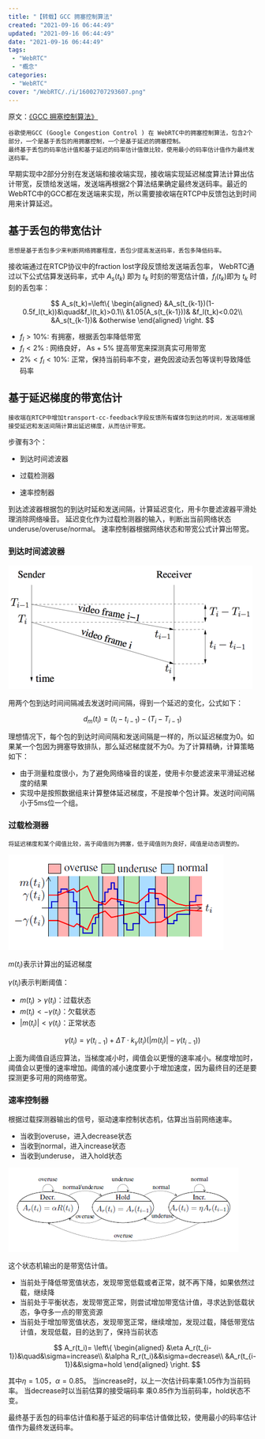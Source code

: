 ```yaml
---
title: "【转载】GCC 拥塞控制算法"
created: "2021-09-16 06:44:49"
updated: "2021-09-16 06:44:49"
date: "2021-09-16 06:44:49"
tags: 
 - "WebRTC"
 - "概念"
categories: 
 - "WebRTC"
cover: "/WebRTC/./i/16002707293607.png"
---
```


原文：[《GCC 拥塞控制算法》](https://byronjia.github.io/2021/01/WebRTC%E5%9F%BA%E4%BA%8EGCC%E7%9A%84%E6%8B%A5%E5%A1%9E%E6%8E%A7%E5%88%B6-%E7%AE%97%E6%B3%95%E5%88%86%E6%9E%90/)

    谷歌使用GCC (Google Congestion Control ) 在 WebRTC中的拥塞控制算法，包含2个部分，一个是基于丢包的用拥塞控制，一个是基于延迟的拥塞控制。
    最终基于丢包的码率估计值和基于延迟的码率估计值做比较，使用最小的码率估计值作为最终发送码率。

    
早期实现中2部分分别在发送端和接收端实现，接收端实现延迟梯度算法计算出估计带宽，反馈给发送端，发送端再根据2个算法结果确定最终发送码率。最近的WebRTC中的GCC都在发送端来实现，所以需要接收端在RTCP中反馈包达到时间用来计算延迟。
    
## 基于丢包的带宽估计
    思想是基于丢包多少来判断网络拥塞程度，丢包少提高发送码率，丢包多降低码率。
    
接收端通过在RTCP协议中的fraction lost字段反馈给发送端丢包率， WebRTC通过以下公式估算发送码率，式中 $A_s(t_k)$ 即为 $t_k$ 时刻的带宽估计值，$f_l(t_k)$即为 $t_k$ 时刻的丢包率：

$$
A_s(t_k)=\left\{
\begin{aligned}
    &A_s(t_{k-1})(1-0.5f_l(t_k))&\quad&f_l(t_k)>0.1\\
    &1.05(A_s(t_{k-1}))& &f_l(t_k)<0.02\\
    &A_s(t_{k-1})& &otherwise
\end{aligned}
\right.
$$

* $f_l > 10\%$: 有拥塞，根据丢包率降低带宽
* $f_l < 2\%$ : 网络良好， As + 5% 提高带宽来探测真实可用带宽
* $2\%< f_l < 10\%$: 正常，保持当前码率不变，避免因波动丢包等误判导致降低码率
    

## 基于延迟梯度的带宽估计
    接收端在RTCP中增加transport-cc-feedback字段反馈所有媒体包到达的时间，发送端根据接受延迟和发送间隔计算出延迟梯度，从而估计带宽。

步骤有3个：
- 到达时间滤波器
- 过载检测器

- 速率控制器

到达滤波器根据包的到达时延和发送间隔，计算延迟变化，用卡尔曼滤波器平滑处理消除网络噪音。
延迟变化作为过载检测器的输入，判断出当前网络状态underuse/overuse/normal。 
速率控制器根据网络状态和带宽公式计算出带宽。
    

### 到达时间滤波器

![](./i/16002707293607.png)


用两个包到达时间间隔减去发送时间间隔，得到一个延迟的变化，公式如下：

$$d_m(t_i)=(t_i-t_{i-1})-(T_i-T_{i-1})$$

理想情况下，每个包的到达时间间隔和发送间隔是一样的，所以延迟梯度为0。如果某一个包因为拥塞导致排队，那么延迟梯度就不为0。为了计算精确，计算策略如下：
- 由于测量粒度很小，为了避免网络噪音的误差，使用卡尔曼滤波来平滑延迟梯度的结果
- 实现中是按照数据组来计算整体延迟梯度，不是按单个包计算。发送时间间隔小于5ms位一个组。


### 过载检测器

    将延迟梯度和某个阈值比较，高于阈值则为拥塞，低于阈值则为良好，阈值是动态调整的。
    
![](./i/16002702640507.png)

$m(t_i)$表示计算出的延迟梯度

$\gamma(t_i)$表示判断阈值：
* $m(t_i)>\gamma(t_i)$：过载状态
* $m(t_i)<-\gamma(t_i)$：欠载状态
* $|m(t_i)|<\gamma(t_i)$：正常状态

$$
\gamma(t_i)=\gamma(t_{i-1})+\Delta T\cdot k_{\gamma}(t_i)\left(|m(t_i)|-\gamma(t_{i-1})\right)
$$

上面为阈值自适应算法，当梯度减小时，阈值会以更慢的速率减小。梯度增加时，阈值会以更慢的速率增加。阈值的减小速度要小于增加速度，因为最终目的还是要探测更多可用的网络带宽。


### 速率控制器

根据过载探测器输出的信号，驱动速率控制状态机，估算出当前网络速率。
- 当收到overuse，进入decrease状态
- 当收到normal，进入increase状态
- 当收到underuse， 进入hold状态

    
![](./i/16002704269607.png)


这个状态机输出的是带宽估计值。
- 当前处于降低带宽值状态，发现带宽低载或者正常，就不再下降，如果依然过载，继续降
- 当前处于平衡状态，发现带宽正常，则尝试增加带宽估计值，寻求达到低载状态，争夺多一点的带宽资源
- 当前处于增加带宽值状态，发现带宽正常，继续增加，发现过载，降低带宽估计值，发现低载，目的达到了，保持当前状态


$$
A_r(t_i)=
\left\{
\begin{aligned}
    &\eta A_r(t_{i-1})&\quad&\sigma=increase\\
    &\alpha R_r(t_i)&&\sigma=decrease\\
    &A_r(t_{i-1})&&\sigma=hold
\end{aligned}
\right.
$$


其中$\eta=1.05$，$\alpha=0.85$。 当increase时，以上一次估计码率乘1.05作为当前码率。 当decrease时以当前估算的接受端码率 乘0.85作为当前码率，hold状态不变。

最终基于丢包的码率估计值和基于延迟的码率估计值做比较，使用最小的码率估计值作为最终发送码率。
    